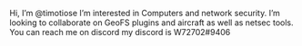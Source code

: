 Hi, I’m @timotiose
I’m interested in Computers and network security.
I’m looking to collaborate on GeoFS plugins and aircraft as well as netsec tools.
You can reach me on discord my discord is W72702#9406

<!---
timotiose/timotiose is a ✨ special ✨ repository because its `README.md` (this file) appears on your GitHub profile.
You can click the Preview link to take a look at your changes.
--->
